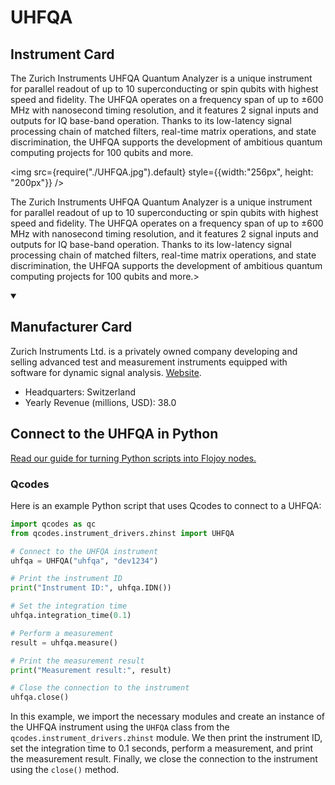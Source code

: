 
# UHFQA

## Instrument Card

<div className="flex">

<div>

The Zurich Instruments UHFQA Quantum Analyzer is a unique instrument for parallel readout of up to 10 superconducting or spin qubits with highest speed and fidelity. The UHFQA operates on a frequency span of up to ±600 MHz with nanosecond timing resolution, and it features 2 signal inputs and outputs for IQ base-band operation. Thanks to its low-latency signal processing chain of matched filters, real-time matrix operations, and state discrimination, the UHFQA supports the development of ambitious quantum computing projects for 100 qubits and more.

</div>

<img src={require("./UHFQA.jpg").default} style={{width:"256px", height: "200px"}} />

</div>

The Zurich Instruments UHFQA Quantum Analyzer is a unique instrument for parallel readout of up to 10 superconducting or spin qubits with highest speed and fidelity. The UHFQA operates on a frequency span of up to ±600 MHz with nanosecond timing resolution, and it features 2 signal inputs and outputs for IQ base-band operation. Thanks to its low-latency signal processing chain of matched filters, real-time matrix operations, and state discrimination, the UHFQA supports the development of ambitious quantum computing projects for 100 qubits and more.>

<details open>
<summary><h2>Manufacturer Card</h2></summary>

Zurich Instruments Ltd. is a privately owned company developing and selling advanced test and measurement instruments equipped with software for dynamic signal analysis. <a href="https://www.zhinst.com/americas/en">Website</a>.

<ul>
  <li>Headquarters: Switzerland</li>
  <li>Yearly Revenue (millions, USD): 38.0</li>
</ul>
</details>

## Connect to the UHFQA in Python

[Read our guide for turning Python scripts into Flojoy nodes.](https://docs.flojoy.ai/custom-nodes/creating-custom-node/)


### Qcodes

Here is an example Python script that uses Qcodes to connect to a UHFQA:

```python
import qcodes as qc
from qcodes.instrument_drivers.zhinst import UHFQA

# Connect to the UHFQA instrument
uhfqa = UHFQA("uhfqa", "dev1234")

# Print the instrument ID
print("Instrument ID:", uhfqa.IDN())

# Set the integration time
uhfqa.integration_time(0.1)

# Perform a measurement
result = uhfqa.measure()

# Print the measurement result
print("Measurement result:", result)

# Close the connection to the instrument
uhfqa.close()
```

In this example, we import the necessary modules and create an instance of the UHFQA instrument using the `UHFQA` class from the `qcodes.instrument_drivers.zhinst` module. We then print the instrument ID, set the integration time to 0.1 seconds, perform a measurement, and print the measurement result. Finally, we close the connection to the instrument using the `close()` method.

